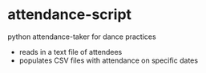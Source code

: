 # attendance-script
python attendance-taker for dance practices
- reads in a text file of attendees
- populates CSV files with attendance on specific dates
